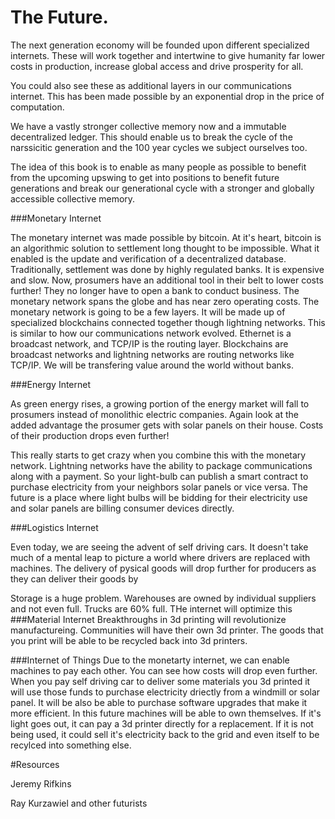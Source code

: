 # The Future.

The next generation economy will be founded upon different specialized internets. These will work together and
intertwine to give humanity far lower costs in production, increase global access and drive prosperity for all.

You could also see these as additional layers in our communications internet. This has been made possible by an exponential drop
in the price of computation.

We have a vastly stronger collective memory now and a immutable decentralized ledger. This should enable us to break
the cycle of the narssicitic generation and the 100 year cycles we subject ourselves too. 

The idea of this book is to enable as many people as possible to benefit from the upcoming upswing to get into positions
to benefit future generations and break our generational cycle with a stronger and globally accessible collective memory.


###Monetary Internet

The monetary internet was made possible by bitcoin. At it's heart, bitcoin is an algorithmic solution to settlement long thought
to be impossible. What it enabled is the update and verification of a decentralized database. Traditionally,
settlement was done by highly regulated banks. It is expensive and slow. Now, prosumers have an additional tool in their belt to lower costs further! 
They no longer have to open a bank to conduct business. The monetary network spans the globe and has near zero operating costs. 
The monetary network is going to be a few layers. It will be made up of specialized blockchains connected together though lightning networks. This is similar to how our
communications network evolved. Ethernet is a broadcast network, and TCP/IP is the routing layer. Blockchains are
broadcast networks and lightning networks are routing networks like TCP/IP.  We will be transfering value around the world
without banks.

###Energy Internet

As green energy rises, a growing portion of the energy market will fall to prosumers instead of monolithic
electric companies. Again look at the added advantage the prosumer gets with solar panels on their house. Costs
of their production drops even further! 

This really starts to get crazy when you combine this with the monetary network. Lightning networks have the ability
to package communications along with a payment. So your light-bulb can publish a smart contract to purchase electricity
from your neighbors solar panels or vice versa. The future is a place where light bulbs will be bidding for their
electricity use and solar panels are billing consumer devices directly.

###Logistics Internet

Even today, we are seeing the advent of self driving cars. It doesn't take much of a mental leap to picture a world where drivers are
replaced with machines. The delivery of pysical goods will drop further for producers as they can deliver their goods by 

Storage is a huge problem. Warehouses are owned by individual suppliers and not even full. Trucks are 60% full.
THe internet will optimize this 
###Material Internet
Breakthroughs in 3d printing will revolutionize manufactureing. Communities will have their own 3d printer. The goods
that you print will be able to be recycled back into 3d printers.

###Internet of Things
Due to the monetarty internet, we can enable machines to pay each other. You can see how costs will drop even further.
When you pay self driving car to deliver some materials you 3d printed it will use those funds to purchase electricity
driectly from a windmill or solar panel. It will be also be able to purchase software upgrades that make it more
efficient. In this future machines will be able to own themselves. If it's light goes out, it can pay a 3d printer directly
for a replacement. If it is not being used, it could sell it's electricity back to the grid and even itself to be recylced
into something else.

#Resources

Jeremy Rifkins

Ray Kurzawiel and other futurists